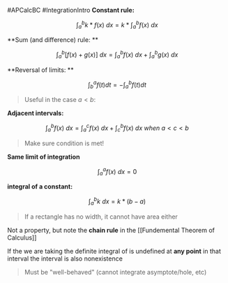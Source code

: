 #APCalcBC #IntegrationIntro 
**Constant rule:**

$$
\int_a^b k*f(x)\ dx =  k*\int_a^b f(x)\ dx
$$

**Sum (and difference) rule: **

$$
\int_a^b [f(x) + g(x)] \ dx =  \int_a^b f(x)\ dx + \int_a^b g(x)\ dx
$$

**Reversal of limits: **

$$
\int_b^a{f(t)dt} = -\int_a^b{f(t)dt}
$$

>  Useful in the case $a < b$:

**Adjacent intervals:**

$$
\int_a^b f(x) \ dx =  \int_a^c f(x)\ dx + \int_c^b f(x)\ dx \ when \ a < c < b
$$ 

> Make sure condition is met!

**Same limit of integration**

$$
\int_a^a f(x) \ dx =  0
$$

**integral of a constant:**

$$
\int_a^b k \ dx =  k *(b-a)
$$

> If a rectangle has no width, it cannot have area either

Not a property, but note the **chain rule** in the [[Fundemental Theorem of Calculus]]

If the we are taking the definite integral of is undefined at **any point** in that interval the interval is also nonexistence
> Must be "well-behaved" (cannot integrate asymptote/hole, etc)





	 
